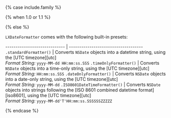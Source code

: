 {% case include.family %}

{% when 1.0 or 1.1 %}

{% else %}

`LXDateFormatter` comes with the following built-in presets:

----------------------------- | ------------------------------------
`.standardFormatter()`        | Converts `NSDate` objects into a datetime string, using the [UTC timezone][utc] <br> _Format String:_ `yyyy-MM-dd HH:mm:ss.SSS`
`.timeOnlyFormatter()`        | Converts `NSDate` objects into a time-only string, using the [UTC timezone][utc] <br> _Format String:_ `HH:mm:ss.SSS`
`.dateOnlyFormatter()`        | Converts `NSDate` objects into a date-only string, using the [UTC timezone][utc] <br> _Format String:_ `yyyy-MM-dd`
`.ISO8601DateTimeFormatter()` | Converts `NSDate` objects into strings following the [ISO 8601 combined datetime format][iso8601], using the [UTC timezone][utc] <br> _Format String:_ `yyyy-MM-dd'T'HH:mm:ss.SSSSSSZZZZZ`

{% endcase %}

